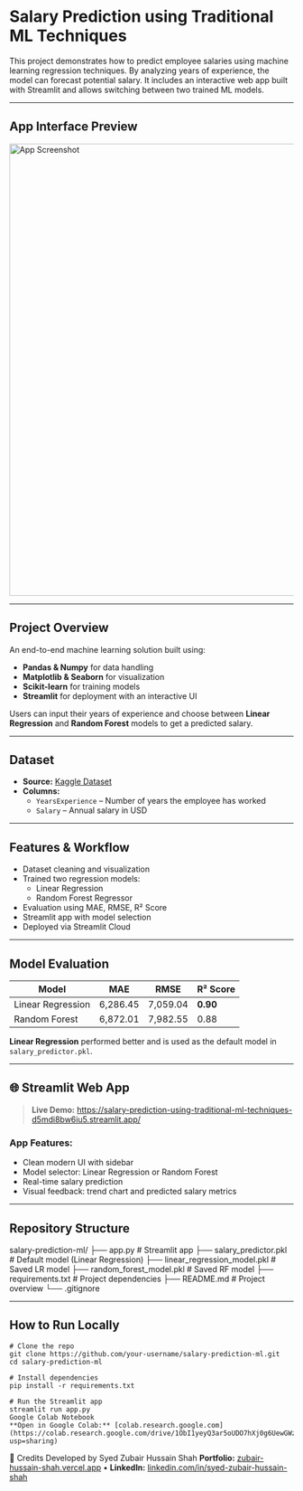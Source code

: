 # Salary Prediction using Traditional ML Techniques

This project demonstrates how to predict employee salaries using machine learning regression techniques. By analyzing years of experience, the model can forecast potential salary. It includes an interactive web app built with Streamlit and allows switching between two trained ML models.

---

##  App Interface Preview
<img src="https://github.com/user-attachments/assets/69210fb1-d02e-408f-8387-4a33839f0e18" alt="App Screenshot" width="800"/>

---

##  Project Overview

An end-to-end machine learning solution built using:

- **Pandas & Numpy** for data handling  
- **Matplotlib & Seaborn** for visualization  
- **Scikit-learn** for training models  
- **Streamlit** for deployment with an interactive UI  

Users can input their years of experience and choose between **Linear Regression** and **Random Forest** models to get a predicted salary.

---

##  Dataset

- **Source:** [Kaggle Dataset](https://www.kaggle.com/datasets/korpionn/salary-prediction-dataset)
- **Columns:**
  - `YearsExperience` – Number of years the employee has worked
  - `Salary` – Annual salary in USD

---

##  Features & Workflow

- Dataset cleaning and visualization  
- Trained two regression models:  
  - Linear Regression  
  - Random Forest Regressor  
- Evaluation using MAE, RMSE, R² Score  
- Streamlit app with model selection  
- Deployed via Streamlit Cloud

---

##  Model Evaluation

| Model              | MAE     | RMSE    | R² Score |
|--------------------|---------|---------|----------|
| Linear Regression  | 6,286.45| 7,059.04| **0.90** |
| Random Forest      | 6,872.01| 7,982.55| 0.88     |

 **Linear Regression** performed better and is used as the default model in `salary_predictor.pkl`.

---

## 🌐 Streamlit Web App

>  **Live Demo:** https://salary-prediction-using-traditional-ml-techniques-d5mdi8bw6iu5.streamlit.app/

### App Features:
- Clean modern UI with sidebar
- Model selector: Linear Regression or Random Forest
- Real-time salary prediction
- Visual feedback: trend chart and predicted salary metrics

---

##  Repository Structure

salary-prediction-ml/
├── app.py # Streamlit app
├── salary_predictor.pkl # Default model (Linear Regression)
├── linear_regression_model.pkl # Saved LR model
├── random_forest_model.pkl # Saved RF model
├── requirements.txt # Project dependencies
├── README.md # Project overview
└── .gitignore



---

## How to Run Locally

```
# Clone the repo
git clone https://github.com/your-username/salary-prediction-ml.git
cd salary-prediction-ml

# Install dependencies
pip install -r requirements.txt

# Run the Streamlit app
streamlit run app.py
Google Colab Notebook
**Open in Google Colab:** [colab.research.google.com](https://colab.research.google.com/drive/1ObI1yeyQ3ar5oUDO7hXj0g6UewGWzTr8?usp=sharing)

```

👤 Credits
Developed by Syed Zubair Hussain Shah
**Portfolio:** [zubair-hussain-shah.vercel.app](https://zubair-hussain-shah.vercel.app/) • **LinkedIn:** [linkedin.com/in/syed-zubair-hussain-shah](https://www.linkedin.com/in/syed-zubair-hussain-shah-491294376?utm_source=share&utm_campaign=share_via&utm_content=profile&utm_medium=android_app)
